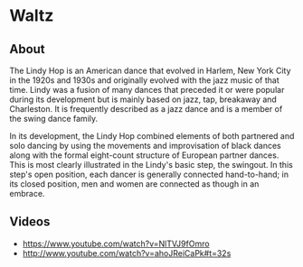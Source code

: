 # Waltz

## About
The Lindy Hop is an American dance that evolved in Harlem, New York City in the 1920s and 1930s and originally evolved with the jazz music of that time. Lindy was a fusion of many dances that preceded it or were popular during its development but is mainly based on jazz, tap, breakaway and Charleston. It is frequently described as a jazz dance and is a member of the swing dance family.

In its development, the Lindy Hop combined elements of both partnered and solo dancing by using the movements and improvisation of black dances along with the formal eight-count structure of European partner dances. This is most clearly illustrated in the Lindy's basic step, the swingout. In this step's open position, each dancer is generally connected hand-to-hand; in its closed position, men and women are connected as though in an embrace.

## Videos
* https://www.youtube.com/watch?v=NlTVJ9fOmro
* http://www.youtube.com/watch?v=ahoJReiCaPk#t=32s
